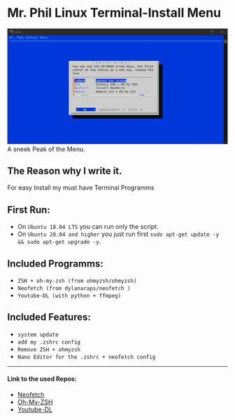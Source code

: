 # Mr. Phil Linux Terminal-Install Menu

![Menu](/pic/menu.png)
A sneek Peak of the Menu.

## The Reason why I write it.
For easy Install my must have Terminal Programms


## __First Run:__
* On `Ubuntu 18.04 LTS` you can run only the script.
* On `Ubuntu 20.04 and higher` you just run first `sudo apt-get update -y && sudo apt-get upgrade -y`.

## __Included  Programms:__
* `ZSH + oh-my-zsh (from ohmyzsh/ohmyzsh)`
* `Neofetch (from dylanaraps/neofetch )`
* `Youtube-DL (with python + ffmpeg)`

## __Included Features:__
* `system update`
* `add my .zshrc config`
* `Remove ZSH + ohmyzsh`
* `Nano Editor for the .zshrc + neofetch config`
---
#### __Link to the used Repos:__
* [Neofetch](https://github.com/dylanaraps/neofetch)
* [Oh-My-ZSH](https://github.com/ohmyzsh/ohmyzsh)
* [Youtube-DL](https://github.com/ytdl-org/youtube-dl)
